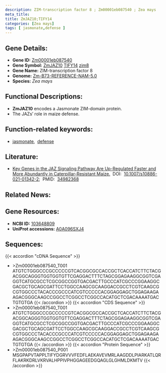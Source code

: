 ```yaml
---
description: ZIM-transcription factor 8 ; Zm00001eb087540 ; Zea mays
meta_title:
title: ZmJAZ10;TIFY14
categories: [Zea mays]
tags: [ jasmonate,defense ]
---
```


## Gene Details:
- **Gene ID:**	[Zm00001eb087540](https://www.maizegdb.org/gene_center/gene/Zm00001eb087540)
- **Gene Symbol:** <u>ZmJAZ10</u>&nbsp;<u>TIFY14</u>&nbsp;<u>zim8</u>
- **Gene Name:** ZIM-transcription factor 8
- **Genome:** [Zm-B73-REFERENCE-NAM-5.0](https://www.maizegdb.org/genome/assembly/Zm-B73-REFERENCE-NAM-5.0)
- **Species:** *Zea mays*

## Functional Descriptions:
   - **ZmJAZ10** encodes a Jasmonate ZIM-domain protein.
   - The JAZs’ role in maize defense.

## Function-related keywords:
- [jasmonate](/tags/jasmonate/),&nbsp;&nbsp;[defense](/tags/defense/)

## Literature:
   - [Key Genes in the JAZ Signaling Pathway Are Up-Regulated Faster and More Abundantly in Caterpillar-Resistant Maize.]( https://link.springer.com/article/10.1007/s10886-021-01342-2)&nbsp;&nbsp;DOI:&nbsp;&nbsp;[10.1007/s10886-021-01342-2](https://link.springer.com/article/10.1007/s10886-021-01342-2);&nbsp;&nbsp;PMID:&nbsp;&nbsp;[34982368](https://pubmed.ncbi.nlm.nih.gov/34982368/)

## Related News:

## Gene Resources:
- **NCBI ID:**  [103648809](https://www.ncbi.nlm.nih.gov/gene/?term=103648809)
- **UniProt accessions:** [A0A096SXJ4](https://www.uniprot.org/uniprotkb/A0A096SXJ4/entry)



## Sequences:
{{< accordion "cDNA Sequence" >}}
- \>Zm00001eb087540_T001
ATGTCTGGGCCCGCCCCCGTCACGGCGCCACCGCTCACCATCTTCTACGACGGCAGGGTGGTGGTGTTCGAGGACTTTCTAGCGGAGAAGGCGGTCGAGGTCATGCGCCTCGCGGCCGGTGACGACTTGCCCATCGCCCGGAAGGCGACGCTGCAGCGATTCCTGGCCAAGCGCAAGGACCGCCTCGTCAAGCGCGTGGCCCTACACCCGCCCATCGTCCCCCACGGAGGAGCTGGAGAAGAAGACGGGCAAGCCGGCCTCGGCCTCGGCCACATGCTCGACAAAATGACTGTGTGA
{{< /accordion >}}
{{< accordion "CDS Sequence" >}}
- \>Zm00001eb087540_T001
ATGTCTGGGCCCGCCCCCGTCACGGCGCCACCGCTCACCATCTTCTACGACGGCAGGGTGGTGGTGTTCGAGGACTTTCTAGCGGAGAAGGCGGTCGAGGTCATGCGCCTCGCGGCCGGTGACGACTTGCCCATCGCCCGGAAGGCGACGCTGCAGCGATTCCTGGCCAAGCGCAAGGACCGCCTCGTCAAGCGCGTGGCCCTACACCCGCCCATCGTCCCCCACGGAGGAGCTGGAGAAGAAGACGGGCAAGCCGGCCTCGGCCTCGGCCACATGCTCGACAAAATGACTGTGTGA
{{< /accordion >}}
{{< accordion "Protein Sequence" >}}
- \>Zm00001eb087540_P001
MSGPAPVTAPPLTIFYDGRVVVFEDFLAEKAVEVMRLAAGDDLPIARKATLQRFLAKRKDRLVKRVALHPPIVPHGGAGEEDGQAGLGLGHMLDKMTV
{{< /accordion >}}
